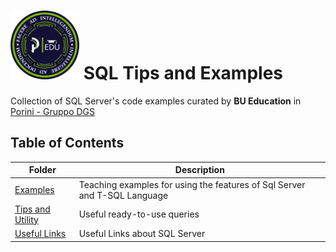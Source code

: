 # <img src="/assets/RGB_Badge_PIRC.png" width=110px> SQL Tips and Examples

Collection of SQL Server's code examples curated by **BU Education** in [Porini - Gruppo DGS](https://www.porini.it)

## Table of Contents
|Folder|Description|
|---|---|
|[Examples](Examples/)|Teaching examples for using the features of Sql Server and T-SQL Language |
|[Tips and Utility](Tips/)|Useful ready-to-use queries  |
|[Useful Links](Link.md)|Useful Links about SQL Server |

